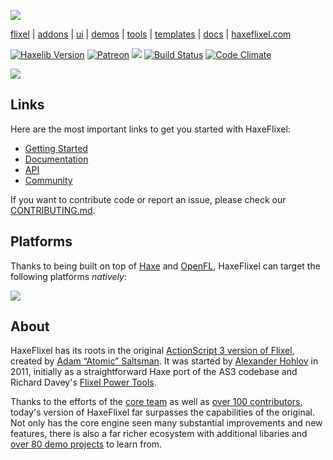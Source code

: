 [![](https://raw.github.com/HaxeFlixel/haxeflixel.com/master/src/files/images/flixel-logos/HaxeFlixel.png)](http://haxeflixel.com/)

[flixel](https://github.com/HaxeFlixel/flixel) | [addons](https://github.com/HaxeFlixel/flixel-addons) | [ui](https://github.com/HaxeFlixel/flixel-ui) | [demos](https://github.com/HaxeFlixel/flixel-demos) | [tools](https://github.com/HaxeFlixel/flixel-tools) | [templates](https://github.com/HaxeFlixel/flixel-templates) | [docs](https://github.com/HaxeFlixel/flixel-docs) | [haxeflixel.com](https://github.com/HaxeFlixel/haxeflixel.com)

[![Haxelib Version](https://img.shields.io/github/tag/HaxeFlixel/flixel.svg?label=haxelib)](http://lib.haxe.org/p/flixel) [![Patreon](https://img.shields.io/badge/donate-patreon-blue.svg)](https://www.patreon.com/haxeflixel) [![](https://img.shields.io/discord/162395145352904705.svg?logo=discord)](https://discordapp.com/invite/0uEuWH3spjck73Lo) [![Build Status](https://img.shields.io/travis/HaxeFlixel/flixel.svg)](https://travis-ci.org/HaxeFlixel/flixel) [![Code Climate](https://img.shields.io/codeclimate/issues/HaxeFlixel/flixel.svg)](https://codeclimate.com/github/HaxeFlixel/flixel/issues)

[![](images/showcase.png)](http://www.haxeflixel.com/showcase)

## Links

Here are the most important links to get you started with HaxeFlixel:

- [Getting Started](https://haxeflixel.com/documentation/getting-started/)
- [Documentation](https://haxeflixel.com/documentation)
- [API](https://api.haxeflixel.com/)
- [Community](https://haxeflixel.com/documentation/community/)

If you want to contribute code or report an issue, please check our [CONTRIBUTING.md](https://github.com/HaxeFlixel/flixel/blob/dev/.github/CONTRIBUTING.md).

## Platforms

Thanks to being built on top of [Haxe](https://haxe.org/) and [OpenFL](http://www.openfl.org/), HaxeFlixel can target the following platforms _natively_:

![](images/platforms.png)

## About

HaxeFlixel has its roots in the original [ActionScript 3 version of Flixel](https://github.com/AdamAtomic/flixel), created by [Adam “Atomic” Saltsman](http://www.adamatomic.com/). It was started by [Alexander Hohlov](https://github.com/beeblerox) in 2011, initially as a straightforward Haxe port of the AS3 codebase and Richard Davey's [Flixel Power Tools](http://www.photonstorm.com/flixel-power-tools).

Thanks to the efforts of the [core team](https://github.com/orgs/HaxeFlixel/people) as well as [over 100 contributors](https://github.com/HaxeFlixel/flixel/graphs/contributors), today's version of HaxeFlixel far surpasses the capabilities of the original. Not only has the core engine seen many substantial improvements and new features, there is also a far richer ecosystem with additional libaries and [over 80 demo projects](https://github.com/HaxeFlixel/flixel-demos) to learn from.

